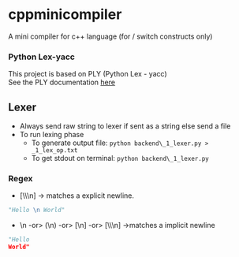 # cppminicompiler
 A mini compiler for c++ language (for / switch constructs only)

### Python Lex-yacc
This project is based on PLY (Python Lex - yacc) <br>
See the PLY documentation [here](https://ply.readthedocs.io/en/latest/ "PLY Docs")

## Lexer
* Always send raw string to lexer if sent as a string else send a file
* To run lexing phase
  * To generate output file: `python backend\_1_lexer.py > _1_lex_op.txt`
  * To get stdout on terminal: `python backend\_1_lexer.py`

### Regex
* \[\\\\\n\] -> matches a explicit newline. 
```python
"Hello \n World"
```
* \n -or> \(\n\) -or>  \[\\n\] -or> \[\\\\\n\] ->matches a implicit newline
```python
"Hello
World"
```
